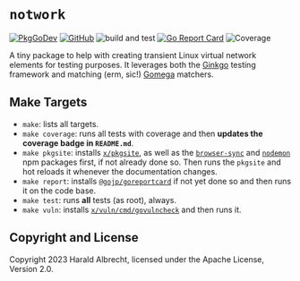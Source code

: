# `notwork`

[![PkgGoDev](https://pkg.go.dev/badge/github.com/thediveo/notwork)](https://pkg.go.dev/github.com/thediveo/notwork)
[![GitHub](https://img.shields.io/github/license/thediveo/notwork)](https://img.shields.io/github/license/thediveo/notwork)
![build and test](https://github.com/thediveo/notwork/workflows/build%20and%20test/badge.svg?branch=master)
[![Go Report Card](https://goreportcard.com/badge/github.com/thediveo/whalewatcher)](https://goreportcard.com/report/github.com/thediveo/notwork)
![Coverage](https://img.shields.io/badge/Coverage-94.6%25-brightgreen)

A tiny package to help with creating transient Linux virtual network elements
for testing purposes. It leverages both the
[Ginkgo](https://github.com/onsi/ginkgo) testing framework and matching (erm,
sic!) [Gomega](https://github.com/onsi/gomega) matchers.

## Make Targets

- `make`: lists all targets.
- `make coverage`: runs all tests with coverage and then **updates the coverage
  badge in `README.md`**.
- `make pkgsite`: installs [`x/pkgsite`](https://golang.org/x/pkgsite/cmd/pkgsite), as
  well as the [`browser-sync`](https://www.npmjs.com/package/browser-sync) and
  [`nodemon`](https://www.npmjs.com/package/nodemon) npm packages first, if not
  already done so. Then runs the `pkgsite` and hot reloads it whenever the
  documentation changes.
- `make report`: installs
  [`@gojp/goreportcard`](https://github.com/gojp/goreportcard) if not yet done
  so and then runs it on the code base.
- `make test`: runs **all** tests (as root), always.
- `make vuln`: installs
  [`x/vuln/cmd/govulncheck`](https://golang.org/x/vuln/cmd/govulncheck) and then
  runs it.

## Copyright and License

Copyright 2023 Harald Albrecht, licensed under the Apache License, Version 2.0.
